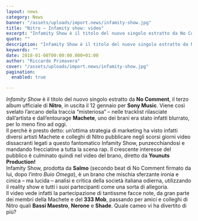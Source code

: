 ```yaml
---
layout: news
category: News
banner: "/assets/uploads/import.news/infamity-show.jpg"
title: "Nitro – Infamity show: video"
excerpt: "Infamity Show è il titolo del nuovo singolo estratto da No Comment, il terzo album ufficiale di Nitro, in uscita il 12 gennaio per Sony Music. Viene così svelato l’arcano della traccia “misteriosa” – nelle tracklist rilasciate dall’artista e dall’entourage Machete, uno dei brani era stato infatti blurrato, per lo meno fino ad oggi. Il [&hellip"
quote: ""
description: "Infamity Show è il titolo del nuovo singolo estratto da No Comment, il terzo album ufficiale di Nitro, in uscita il 12 gennaio per Sony Music. Viene così svelato l’arcano della traccia “misteriosa” – nelle tracklist rilasciate dall’artista e dall’entourage Machete, uno dei brani era stato infatti blurrato, per lo meno fino ad oggi. Il [&hellip"
keywords: ""
date: 2018-01-08T00:00:00.000+01:00
author: "Riccardo Primavera"
cover: "/assets/uploads/import.news/infamity-show.jpg"
pagination:
  enabled: true

---
```


_Infamity Show_ è il titolo del nuovo singolo estratto da **No Comment**, il terzo album ufficiale di **Nitro**, in uscita il 12 gennaio per **Sony Music**. Viene così svelato l’arcano della traccia “misteriosa” – nelle tracklist rilasciate dall’artista e dall’entourage **Machete**, uno dei brani era stato infatti blurrato, per lo meno fino ad oggi.  
Il perchè è presto detto: un’ottima strategia di marketing ha visto infatti diversi artisti Machete e colleghi di Nitro pubblicare negli scorsi giorni video dissacranti legati a questo fantomatico Infamity Show, punzecchiandosi e mandando frecciatine a tutta la scena rap. Il crescente interesse del pubblico è culminato quindi nel video del brano, diretto da **Younuts Production!**  
Infamity Show, prodotta da **Salmo** (secondo beat di No Comment firmato da lui, dopo l’intro _Buio Omega_), è un brano che mischia sferzante ironia e cinica – ma lucida – analisi e critica della società italiana odierna, utilizzando il reality show e tutti i suoi partecipanti come una sorta di allegoria.  
Il video vede infatti la partecipazione di tantissme facce note, da gran parte dei membri della Machete e del **333 Mob**, passando per amici e colleghi di Nitro quali **Bassi Maestro**, **Nerone** e **Shade**. Quale cameo vi ha divertito di più?